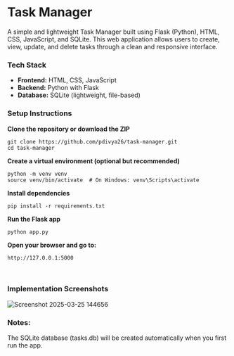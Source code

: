 # Task Manager

A simple and lightweight Task Manager built using Flask (Python), HTML, CSS, JavaScript, and SQLite. This web application allows users to create, view, update, and delete tasks through a clean and responsive interface.

### **Tech Stack**
- **Frontend:** HTML, CSS, JavaScript
- **Backend:** Python with Flask
- **Database:** SQLite (lightweight, file-based)

### **Setup Instructions**  
 
**Clone the repository or download the ZIP**  
```
git clone https://github.com/pdivya26/task-manager.git  
cd task-manager  
```

**Create a virtual environment (optional but recommended)**  
```
python -m venv venv  
source venv/bin/activate  # On Windows: venv\Scripts\activate  
```

**Install dependencies**  
```
pip install -r requirements.txt
```

**Run the Flask app**  
```
python app.py
```

**Open your browser and go to:**  
```
http://127.0.0.1:5000
```
<br>

### **Implementation Screenshots**
![Screenshot 2025-03-25 144656](https://github.com/user-attachments/assets/6dabe5c8-ebc4-4f76-8c5d-a1ed22129386)

### **Notes:**  
The SQLite database (tasks.db) will be created automatically when you first run the app.
